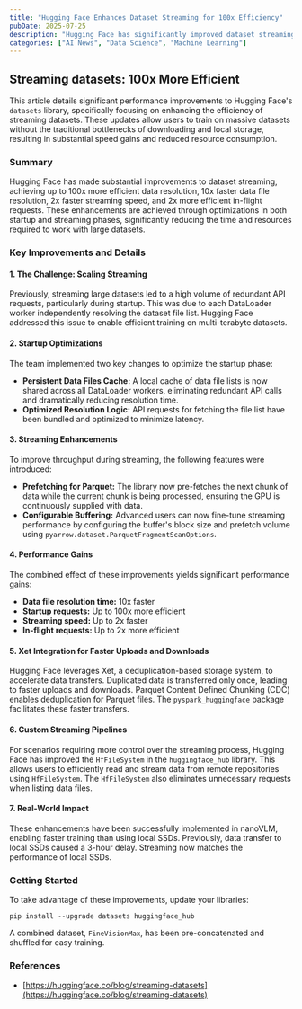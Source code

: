 ```yaml
---
title: "Hugging Face Enhances Dataset Streaming for 100x Efficiency"
pubDate: 2025-07-25
description: "Hugging Face has significantly improved dataset streaming capabilities in their 'datasets' and 'huggingface_hub' libraries, enabling faster and more efficient training on large datasets. Key improvements include reduced API requests, faster data resolution, and enhanced control over streaming pipelines."
categories: ["AI News", "Data Science", "Machine Learning"]
---
```


## Streaming datasets: 100x More Efficient

This article details significant performance improvements to Hugging Face's `datasets` library, specifically focusing on enhancing the efficiency of streaming datasets. These updates allow users to train on massive datasets without the traditional bottlenecks of downloading and local storage, resulting in substantial speed gains and reduced resource consumption.

### Summary

Hugging Face has made substantial improvements to dataset streaming, achieving up to 100x more efficient data resolution, 10x faster data file resolution, 2x faster streaming speed, and 2x more efficient in-flight requests. These enhancements are achieved through optimizations in both startup and streaming phases, significantly reducing the time and resources required to work with large datasets.

### Key Improvements and Details

#### 1. The Challenge: Scaling Streaming
Previously, streaming large datasets led to a high volume of redundant API requests, particularly during startup. This was due to each DataLoader worker independently resolving the dataset file list.  Hugging Face addressed this issue to enable efficient training on multi-terabyte datasets.

#### 2. Startup Optimizations
The team implemented two key changes to optimize the startup phase:
- **Persistent Data Files Cache:** A local cache of data file lists is now shared across all DataLoader workers, eliminating redundant API calls and dramatically reducing resolution time.
- **Optimized Resolution Logic:**  API requests for fetching the file list have been bundled and optimized to minimize latency.

#### 3. Streaming Enhancements
To improve throughput during streaming, the following features were introduced:
- **Prefetching for Parquet:**  The library now pre-fetches the next chunk of data while the current chunk is being processed, ensuring the GPU is continuously supplied with data.
- **Configurable Buffering:** Advanced users can now fine-tune streaming performance by configuring the buffer's block size and prefetch volume using `pyarrow.dataset.ParquetFragmentScanOptions`.

#### 4. Performance Gains
The combined effect of these improvements yields significant performance gains:
- **Data file resolution time:** 10x faster
- **Startup requests:** Up to 100x more efficient
- **Streaming speed:** Up to 2x faster
- **In-flight requests:** Up to 2x more efficient

#### 5.  Xet Integration for Faster Uploads and Downloads
Hugging Face leverages Xet, a deduplication-based storage system, to accelerate data transfers.  Duplicated data is transferred only once, leading to faster uploads and downloads. Parquet Content Defined Chunking (CDC) enables deduplication for Parquet files. The `pyspark_huggingface` package facilitates these faster transfers.

#### 6. Custom Streaming Pipelines
For scenarios requiring more control over the streaming process, Hugging Face has improved the `HfFileSystem` in the `huggingface_hub` library. This allows users to efficiently read and stream data from remote repositories using `HfFileSystem`.  The `HfFileSystem` also eliminates unnecessary requests when listing data files.

#### 7. Real-World Impact
These enhancements have been successfully implemented in nanoVLM, enabling faster training than using local SSDs.  Previously, data transfer to local SSDs caused a 3-hour delay.  Streaming now matches the performance of local SSDs.

### Getting Started

To take advantage of these improvements, update your libraries:

```
pip install --upgrade datasets huggingface_hub
```

A combined dataset, `FineVisionMax`, has been pre-concatenated and shuffled for easy training.

### References

*   [https://huggingface.co/blog/streaming-datasets](https://huggingface.co/blog/streaming-datasets)